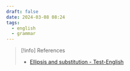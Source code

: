 ```yaml
---
draft: false
date: 2024-03-08 08:24
tags:
  - english
  - grammar
---
```




> [!info] References
> - [Ellipsis and substitution - Test-English](https://test-english.com/grammar-points/b2/ellipsis-and-substitution/)

